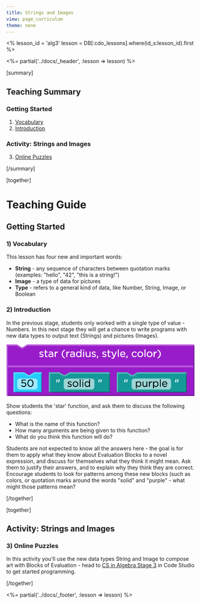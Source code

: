 ```yaml
---
title: Strings and Images
view: page_curriculum
theme: none
---
```


<%
lesson_id = 'alg3'
lesson = DB[:cdo_lessons].where(id_s:lesson_id).first
%>

<%= partial('../docs/_header', :lesson => lesson) %>

[summary]

## Teaching Summary
### **Getting Started**
 
1) [Vocabulary](#Vocab)<br/>
2) [Introduction](#GetStarted)  

### **Activity: Strings and Images**  

3) [Online Puzzles](#Activity1)

[/summary]

[together]

# Teaching Guide

## Getting Started


### <a name="Vocab"></a> 1) Vocabulary
This lesson has four new and important words:<br/>

- **String** - any sequence of characters between quotation marks (examples: "hello", "42", "this is a string!")
- **Image** - a type of data for pictures
- **Type** - refers to a general kind of data, like Number, String, Image, or Boolean

### <a name="GetStarted"></a> 2) Introduction

In the previous stage, students only worked with a single type of value - Numbers. In this next stage they will get a chance to write programs with new data types to output text (Strings) and pictures (Images).

<img src="purplestar.png" class="right-img" />

Show students the 'star' function, and ask them to discuss the following questions:

- What is the name of this function?
- How many arguments are being given to this function?
- What do you think this function will do?

Students are not expected to know all the answers here - the goal is for them to apply what they know about Evaluation Blocks to a novel expression, and discuss for themselves what they think it might mean. Ask them to justify their answers, and to explain why they think they are correct. Encourage students to look for patterns among these new blocks (such as colors, or quotation marks around the words "solid" and "purple" - what might those patterns mean?

[/together]


[together]

## Activity: Strings and Images
### <a name="Activity1"></a> 3) Online Puzzles

In this activity you'll use the new data types String and Image to compose art with Blocks of Evaluation - head to [CS in Algebra Stage 3](http://studio.code.org/s/algebra/lessons/3/levels/1) in Code Studio to get started programming.

[/together]

<%= partial('../docs/_footer', :lesson => lesson) %>
